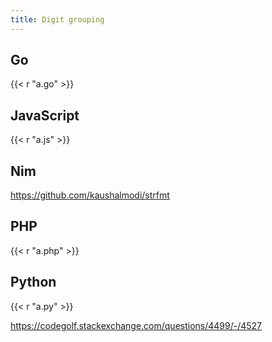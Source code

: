 ```yaml
---
title: Digit grouping
---
```


## Go

{{< r "a.go" >}}

## JavaScript

{{< r "a.js" >}}

## Nim

<https://github.com/kaushalmodi/strfmt>

## PHP

{{< r "a.php" >}}

## Python

{{< r "a.py" >}}

<https://codegolf.stackexchange.com/questions/4499/-/4527>
